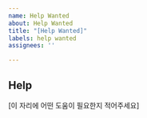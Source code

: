 ```yaml
---
name: Help Wanted
about: Help Wanted
title: "[Help Wanted]"
labels: help wanted
assignees: ''

---
```


## Help
[이 자리에 어떤 도움이 필요한지 적어주세요]
